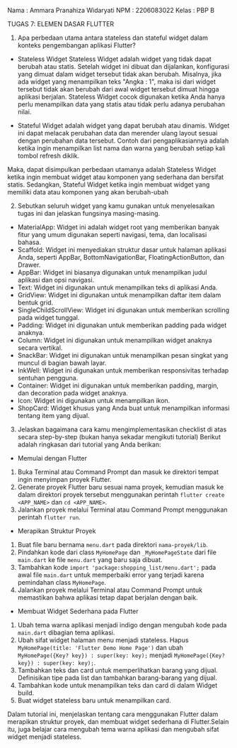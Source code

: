 Nama    : Ammara Pranahiza Widaryati
NPM     : 2206083022
Kelas   : PBP B

TUGAS 7: ELEMEN DASAR FLUTTER

1. Apa perbedaan utama antara stateless dan stateful widget dalam konteks pengembangan aplikasi Flutter?
- Stateless Widget
Stateless Widget adalah widget yang tidak dapat berubah atau statis. Setelah widget ini dibuat dan dijalankan, konfigurasi yang dimuat dalam widget tersebut tidak akan berubah. Misalnya, jika ada widget yang menampilkan teks "Angka : 1", maka isi dari widget tersebut tidak akan berubah dari awal widget tersebut dimuat hingga aplikasi berjalan. Stateless Widget cocok digunakan ketika Anda hanya perlu menampilkan data yang statis atau tidak perlu adanya perubahan nilai.

- Stateful Widget adalah widget yang dapat berubah atau dinamis. Widget ini dapat melacak perubahan data dan merender ulang layout sesuai dengan perubahan data tersebut. Contoh dari pengaplikasiannya adalah ketika ingin menampilkan list nama dan warna yang berubah setiap kali tombol refresh diklik.

Maka, dapat disimpulkan perbedaan utamanya adalah Stateless Widget ketika ingin membuat widget atau komponen yang sederhana dan bersifat statis. Sedangkan, Stateful Widget ketika ingin membuat widget yang memiliki data atau komponen yang akan berubah-ubah

2. Sebutkan seluruh widget yang kamu gunakan untuk menyelesaikan tugas ini dan jelaskan fungsinya masing-masing.
- MaterialApp: Widget ini adalah widget root yang memberikan banyak fitur yang umum digunakan seperti navigasi, tema, dan localisasi bahasa.
- Scaffold: Widget ini menyediakan struktur dasar untuk halaman aplikasi Anda, seperti AppBar, BottomNavigationBar, FloatingActionButton, dan Drawer.
- AppBar: Widget ini biasanya digunakan untuk menampilkan judul aplikasi dan opsi navigasi.
- Text: Widget ini digunakan untuk menampilkan teks di aplikasi Anda.
- GridView: Widget ini digunakan untuk menampilkan daftar item dalam bentuk grid.
- SingleChildScrollView: Widget ini digunakan untuk memberikan scrolling pada widget tunggal.
- Padding: Widget ini digunakan untuk memberikan padding pada widget anaknya.
- Column: Widget ini digunakan untuk menampilkan widget anaknya secara vertikal.
- SnackBar: Widget ini digunakan untuk menampilkan pesan singkat yang muncul di bagian bawah layar.
- InkWell: Widget ini digunakan untuk memberikan responsivitas terhadap sentuhan pengguna.
- Container: Widget ini digunakan untuk memberikan padding, margin, dan decoration pada widget anaknya.
- Icon: Widget ini digunakan untuk menampilkan ikon.
- ShopCard: Widget khusus yang Anda buat untuk menampilkan informasi tentang item yang dijual.

3. Jelaskan bagaimana cara kamu mengimplementasikan checklist di atas secara step-by-step (bukan hanya sekadar mengikuti tutorial)
Berikut adalah ringkasan dari tutorial yang Anda berikan:

- Memulai dengan Flutter
1. Buka Terminal atau Command Prompt dan masuk ke direktori tempat ingin menyimpan proyek Flutter.
2. Generate proyek Flutter baru sesuai nama proyek, kemudian masuk ke dalam direktori proyek tersebut menggunakan perintah `flutter create <APP_NAME>` dan `cd <APP_NAME>`.
3. Jalankan proyek melalui Terminal atau Command Prompt menggunakan perintah `flutter run`.

- Merapikan Struktur Proyek
1. Buat file baru bernama `menu.dart` pada direktori `nama-proyek/lib`.
2. Pindahkan kode dari class `MyHomePage` dan `_MyHomePageState` dari file `main.dart` ke file `menu.dart` yang baru saja dibuat.
3. Tambahkan kode `import 'package:shopping_list/menu.dart';` pada awal file `main.dart` untuk memperbaiki error yang terjadi karena pemindahan class `MyHomePage`.
4. Jalankan proyek melalui Terminal atau Command Prompt untuk memastikan bahwa aplikasi tetap dapat berjalan dengan baik.

- Membuat Widget Sederhana pada Flutter
1. Ubah tema warna aplikasi menjadi indigo dengan mengubah kode pada `main.dart` dibagian tema aplikasi.
2. Ubah sifat widget halaman menu menjadi stateless. Hapus `MyHomePage(title: 'Flutter Demo Home Page')` dan ubah `MyHomePage({Key? key}) : super(key: key);` menjadi `MyHomePage({Key? key}) : super(key: key);`.
3. Tambahkan teks dan card untuk memperlihatkan barang yang dijual. Definisikan tipe pada list dan tambahkan barang-barang yang dijual.
4. Tambahkan kode untuk menampilkan teks dan card di dalam Widget build.
5. Buat widget stateless baru untuk menampilkan card.

Dalam tutorial ini, menjelaskan tentang cara menggunakan Flutter dalam merapikan struktur proyek, dan membuat widget sederhana di Flutter.Selain itu, juga belajar cara mengubah tema warna aplikasi dan mengubah sifat widget menjadi stateless.